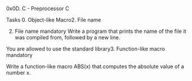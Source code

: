 0x0D. C - Preprocessor
C


Tasks
0. Object-like Macro2. File name

2. File name
mandatory
Write a program that prints the name of the file it was compiled from, followed by a new line.

You are allowed to use the standard library3. Function-like macro
mandatory

Write a function-like macro ABS(x) that computes the absolute value of a number x.
